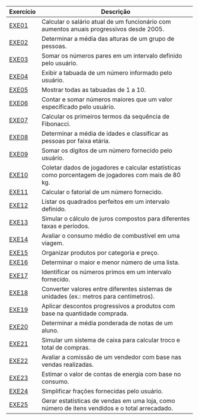 | Exercício                                      | Descrição |  
|------------------------------------------------|-----------|  
| [EXE01](EXE01/src/br/edu/principal/Principal.java) | Calcular o salário atual de um funcionário com aumentos anuais progressivos desde 2005. |  
| [EXE02](EXE02/src/br/edu/principal/Principal.java) | Determinar a média das alturas de um grupo de pessoas. |  
| [EXE03](EXE03/src/br/edu/principal/Principal.java) | Somar os números pares em um intervalo definido pelo usuário. |  
| [EXE04](EXE04/src/br/edu/principal/Principal.java) | Exibir a tabuada de um número informado pelo usuário. |  
| [EXE05](EXE05/src/br/edu/principal/Principal.java) | Mostrar todas as tabuadas de 1 a 10. |  
| [EXE06](EXE06/src/br/edu/principal/Principal.java) | Contar e somar números maiores que um valor especificado pelo usuário. |  
| [EXE07](EXE07/src/br/edu/principal/Principal.java) | Calcular os primeiros termos da sequência de Fibonacci. |  
| [EXE08](EXE08/src/br/edu/principal/Principal.java) | Determinar a média de idades e classificar as pessoas por faixa etária. |  
| [EXE09](EXE09/src/br/edu/principal/Principal.java) | Somar os dígitos de um número fornecido pelo usuário. |  
| [EXE10](EXE10/src/br/edu/principal/Principal.java) | Coletar dados de jogadores e calcular estatísticas como porcentagem de jogadores com mais de 80 kg. |  
| [EXE11](EXE11/src/br/edu/principal/Principal.java) | Calcular o fatorial de um número fornecido. |  
| [EXE12](EXE12/src/br/edu/principal/Principal.java) | Listar os quadrados perfeitos em um intervalo definido. |  
| [EXE13](EXE13/src/br/edu/principal/Principal.java) | Simular o cálculo de juros compostos para diferentes taxas e períodos. |  
| [EXE14](EXE14/src/br/edu/principal/Principal.java) | Avaliar o consumo médio de combustível em uma viagem. |  
| [EXE15](EXE15/src/br/edu/principal/Principal.java) | Organizar produtos por categoria e preço. |  
| [EXE16](EXE16/src/br/edu/principal/Principal.java) | Determinar o maior e menor número de uma lista. |  
| [EXE17](EXE17/src/br/edu/principal/Principal.java) | Identificar os números primos em um intervalo fornecido. |  
| [EXE18](EXE18/src/br/edu/principal/Principal.java) | Converter valores entre diferentes sistemas de unidades (ex.: metros para centímetros). |  
| [EXE19](EXE19/src/br/edu/principal/Principal.java) | Aplicar descontos progressivos a produtos com base na quantidade comprada. |  
| [EXE20](EXE20/src/br/edu/principal/Principal.java) | Determinar a média ponderada de notas de um aluno. |  
| [EXE21](EXE21/src/br/edu/principal/Principal.java) | Simular um sistema de caixa para calcular troco e total de compras. |  
| [EXE22](EXE22/src/br/edu/principal/Principal.java) | Avaliar a comissão de um vendedor com base nas vendas realizadas. |  
| [EXE23](EXE23/src/br/edu/principal/Principal.java) | Estimar o valor de contas de energia com base no consumo. |  
| [EXE24](EXE24/src/br/edu/principal/Principal.java) | Simplificar frações fornecidas pelo usuário. |  
| [EXE25](EXE25/src/br/edu/principal/Principal.java) | Gerar estatísticas de vendas em uma loja, como número de itens vendidos e o total arrecadado. |
